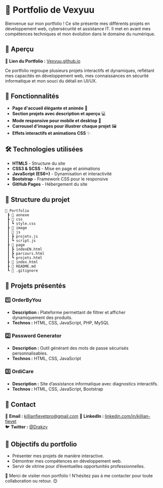 # 🎨 Portfolio de Vexyuu

Bienvenue sur mon portfolio ! Ce site présente mes différents projets en développement web, cybersécurité et assistance IT. Il met en avant mes compétences techniques et mon évolution dans le domaine du numérique.

## 🚀 Aperçu

🔗 **Lien du Portfolio :** [Vexyuu.github.io](https://Vexyuu.github.io/Portfolio)

Ce portfolio regroupe plusieurs projets interactifs et dynamiques, reflétant mes capacités en développement web, mes connaissances en sécurité informatique et mon souci du détail en UI/UX.

## 📌 Fonctionnalités
- **Page d'accueil élégante et animée** 🎨
- **Section projets avec description et aperçu** 💻
- **Mode responsive pour mobile et desktop** 📱
- **Carrousel d'images pour illustrer chaque projet** 🖼️
- **Effets interactifs et animations CSS** ✨

## 🛠️ Technologies utilisées

- **HTML5** - Structure du site
- **CSS3 & SCSS** - Mise en page et animations
- **JavaScript (ES6+)** - Dynamisation et interactivité
- **Bootstrap** - Framework CSS pour le responsive
- **GitHub Pages** - Hébergement du site

## 📂 Structure du projet
```
📂 Portfolio
 ┣ 📂 annexe
 ┣ 📂 css
 ┃ ┗ style.css
 ┣ 📂 image
 ┃ 📂 js
 ┃ ┣ projets.js
 ┃ ┗ script.js
 ┣ 📂 page
 ┃ ┣ indexEN.html
 ┃ ┣ parcours.html
 ┃ ┗ projets.html
 ┣ 📜 index.html
 ┣ 📜 README.md
 ┗ 📜 .gitignore
```

## 📌 Projets présentés
### **1️⃣ OrderByYou**
- **Description :** Plateforme permettant de filtrer et afficher dynamiquement des produits.
- **Technos :** HTML, CSS, JavaScript, PHP, MySQL

### **2️⃣ Password Generator**
- **Description :** Outil générant des mots de passe sécurisés personnalisables.
- **Technos :** HTML, CSS, JavaScript

### **3️⃣ OrdiCare**
- **Description :** Site d’assistance informatique avec diagnostics interactifs.
- **Technos :** HTML, CSS, JavaScript, Bootstrap

## 📩 Contact
💌 **Email :** killianfievetpro@gmail.com 
🔗 **LinkedIn :** [linkedin.com/in/killian-fievet](www.linkedin.com/in/killian-fievet)  
🐦 **Twitter :** [@Drakzy](https://twitter.com/)

## 🎯 Objectifs du portfolio
- Présenter mes projets de manière interactive.
- Démontrer mes compétences en développement web.
- Servir de vitrine pour d’éventuelles opportunités professionnelles.

🚀 Merci de visiter mon portfolio ! N'hésitez pas à me contacter pour toute collaboration ou retour. 😊

